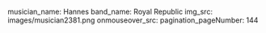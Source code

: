 musician_name: Hannes
band_name: Royal Republic
img_src: images/musician2381.png
onmouseover_src: 
pagination_pageNumber: 144